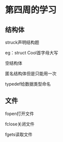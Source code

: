 # 第四周的学习

## 结构体

struck声明结构题

eg：struct Cool首字母大写

空结构体

匿名结构体但是只能用一次

typedef给数据类型命名

## 文件

fopen打开文件

fclose关闭文件

fgets读取文件

